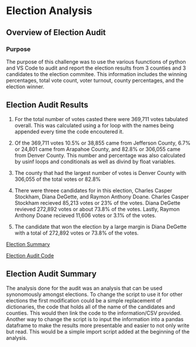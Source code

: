 # Election Analysis

## Overview of Election Audit

### Purpose
The purpose of this challenge was to use the various fuunctions of python and VS Code to audit and report the election results from 3 counties and 3 candidates to the election commitee. This information includes the winning percentages, total vote count, voter turnout, county percentages, and the election winner.
## Election Audit Results
1. For the total number of votes casted there were 369,711 votes tabulated overall. This was calculated using a for loop with the names being appended every time the code encoutered it.

2. Of the 369,711 votes 10.5% or 38,855 came from Jefferson County, 6.7% or 24,801 came from Arapahoe County, and  82.8% or 306,055 came from Denver County. This number and percentage was also calculated by usinf loops and conditionals as well as divind by float variables.

3. The county that had the largest number of votes is Denver County with 306,055 of the total votes or 82.8%


4. There were threee candidates for in this election, Charles Casper Stockham, Diana DeGette, and Raymon Anthony Doane. Charles Casper Stockham recieved 85,213 votes or 23% of the votes. Diana DeGette revieved 272,892 votes or about 73.8% of the votes. Lastly, Raymon Anthony Doane recieved 11,606 votes or 3.1% of the votes.

5. The candidate that won the election by a large margin is Diana DeGette with a total of 272,892 votes or 73.8% of the votes.

[Election Summary](https://github.com/tsmtruong/election_analysis/blob/main/analysis/election_analysis.txt)

[Election Audit Code](https://github.com/tsmtruong/election_analysis/blob/main/PyPoll_Challenge.py)


## Election Audit Summary

The analysis done for the audit was an analysis that can be used synonomously amongst elections. To change the script to use it for other elections the first modification could be a simple replacement of dictionaries, the code that holds all of the name of the candidates and counties. This would then link the code to the information/CSV provided. Another way to change the script is to input the information into a pandas dataframe to make the results more presentable and easier to not only write but read. This would be a simple import script added at the beginning of the analysis.
